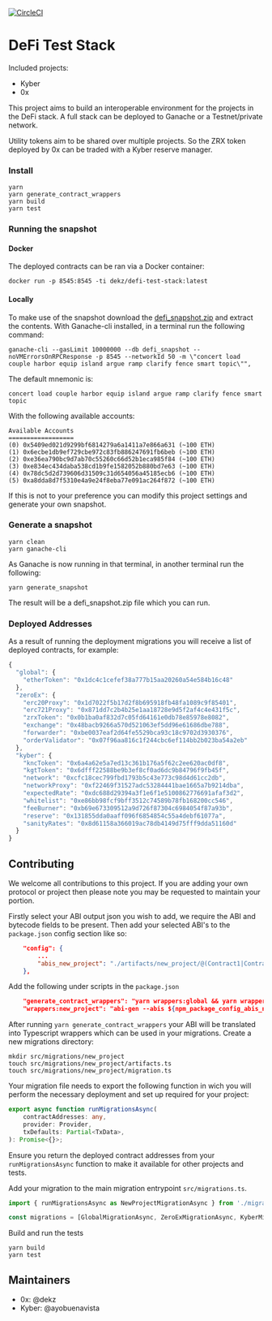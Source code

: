 [![CircleCI](https://circleci.com/gh/dekz/defi-test-stack.svg?style=svg)](https://circleci.com/gh/dekz/defi-test-stack)

# DeFi Test Stack

Included projects:

-   Kyber
-   0x

This project aims to build an interoperable environment for the projects in the DeFi stack. A full stack can be deployed to Ganache or a Testnet/private network.

Utility tokens aim to be shared over multiple projects. So the ZRX token deployed by 0x can be traded with a Kyber reserve manager.

### Install

```
yarn
yarn generate_contract_wrappers
yarn build
yarn test
```

### Running the snapshot

#### Docker

The deployed contracts can be ran via a Docker container:

```
docker run -p 8545:8545 -ti dekz/defi-test-stack:latest
```

#### Locally

To make use of the snapshot download the [defi_snapshot.zip](https://github.com/dekz/defi-test-stack/releases) and extract the contents. With Ganache-cli installed, in a terminal run the following command:

```
ganache-cli --gasLimit 10000000 --db defi_snapshot --noVMErrorsOnRPCResponse -p 8545 --networkId 50 -m \"concert load couple harbor equip island argue ramp clarify fence smart topic\"",
```

The default mnemonic is:

```
concert load couple harbor equip island argue ramp clarify fence smart topic
```

With the following available accounts:

```
Available Accounts
==================
(0) 0x5409ed021d9299bf6814279a6a1411a7e866a631 (~100 ETH)
(1) 0x6ecbe1db9ef729cbe972c83fb886247691fb6beb (~100 ETH)
(2) 0xe36ea790bc9d7ab70c55260c66d52b1eca985f84 (~100 ETH)
(3) 0xe834ec434daba538cd1b9fe1582052b880bd7e63 (~100 ETH)
(4) 0x78dc5d2d739606d31509c31d654056a45185ecb6 (~100 ETH)
(5) 0xa8dda8d7f5310e4a9e24f8eba77e091ac264f872 (~100 ETH)
```

If this is not to your preference you can modify this project settings and generate your own snapshot.

### Generate a snapshot

```
yarn clean
yarn ganache-cli
```

As Ganache is now running in that terminal, in another terminal run the following:

```
yarn generate_snapshot
```

The result will be a defi_snapshot.zip file which you can run.

### Deployed Addresses

As a result of running the deployment migrations you will receive a list of deployed contracts, for example:

```javascript
{
  "global": {
    "etherToken": "0x1dc4c1cefef38a777b15aa20260a54e584b16c48"
  },
  "zeroEx": {
    "erc20Proxy": "0x1d7022f5b17d2f8b695918fb48fa1089c9f85401",
    "erc721Proxy": "0x871dd7c2b4b25e1aa18728e9d5f2af4c4e431f5c",
    "zrxToken": "0x0b1ba0af832d7c05fd64161e0db78e85978e8082",
    "exchange": "0x48bacb9266a570d521063ef5dd96e61686dbe788",
    "forwarder": "0xbe0037eaf2d64fe5529bca93c18c9702d3930376",
    "orderValidator": "0x07f96aa816c1f244cbc6ef114bb2b023ba54a2eb"
  },
  "kyber": {
    "kncToken": "0x6a4a62e5a7ed13c361b176a5f62c2ee620ac0df8",
    "kgtToken": "0x6dfff22588be9b3ef8cf0ad6dc9b84796f9fb45f",
    "network": "0xcfc18cec799fbd1793b5c43e773c98d4d61cc2db",
    "networkProxy": "0xf22469f31527adc53284441bae1665a7b9214dba",
    "expectedRate": "0xdc688d29394a3f1e6f1e5100862776691afaf3d2",
    "whitelist": "0xe86bb98fcf9bff3512c74589b78fb168200cc546",
    "feeBurner": "0xb69e673309512a9d726f87304c6984054f87a93b",
    "reserve": "0x131855dda0aaff096f6854854c55a4debf61077a",
    "sanityRates": "0x8d61158a366019ac78db4149d75fff9dda51160d"
  }
}
```

## Contributing

We welcome all contributions to this project. If you are adding your own protocol or project then please note you may be requested to maintain your portion.

Firstly select your ABI output json you wish to add, we require the ABI and bytecode fields to be present. Then add your selected ABI's to the `package.json` config section like so:

```json
    "config": {
        ...
        "abis_new_project": "./artifacts/new_project/@(Contract1|Contract2).json",
    },
```

Add the following under scripts in the `package.json`

```json
    "generate_contract_wrappers": "yarn wrappers:global && yarn wrappers:0x && yarn wrappers:kyber && yarn wrappers:new_project",
    "wrappers:new_project": "abi-gen --abis ${npm_package_config_abis_new_project} ${npm_package_config_abi_gen_args} --output src/migrations/new_project/generated-wrappers",
```

After running `yarn generate_contract_wrappers` your ABI will be translated into Typescript wrappers which can be used in your migrations. Create a new migrations directory:

```
mkdir src/migrations/new_project
touch src/migrations/new_project/artifacts.ts
touch src/migrations/new_project/migration.ts
```

Your migration file needs to export the following function in wich you will perform the necessary deployment and set up required for your project:

```typescript
export async function runMigrationsAsync(
    contractAddresses: any,
    provider: Provider,
    txDefaults: Partial<TxData>,
): Promise<{}>;
```

Ensure you return the deployed contract addresses from your `runMigrationsAsync` function to make it available for other projects and tests.

Add your migration to the main migration entrypoint `src/migrations.ts`.

```typescript
import { runMigrationsAsync as NewProjectMigrationAsync } from './migrations/new_project/migration';

const migrations = [GlobalMigrationAsync, ZeroExMigrationAsync, KyberMigrationAsync, NewProjectMigrationAsync];
```

Build and run the tests

```
yarn build
yarn test
```

## Maintainers

-   0x: @dekz
-   Kyber: @ayobuenavista

